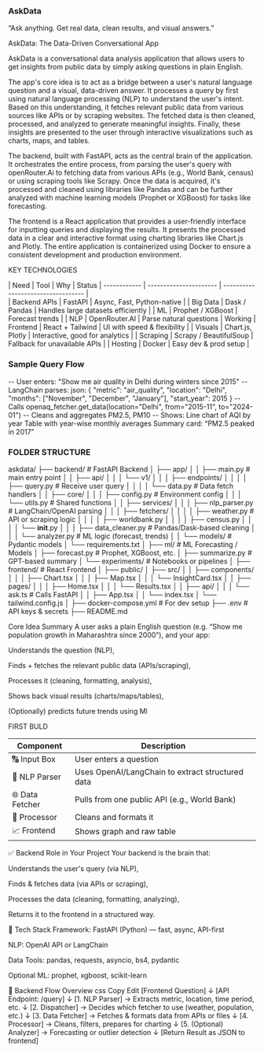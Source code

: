 ### AskData
“Ask anything. Get real data, clean results, and visual answers.”

AskData: The Data-Driven Conversational App

AskData is a conversational data analysis application that allows users to get insights from public data by simply asking questions in plain English.

The app's core idea is to act as a bridge between a user's natural language question and a visual, data-driven answer. It processes a query by first using natural language processing (NLP) to understand the user's intent. Based on this understanding, it fetches relevant public data from various sources like APIs or by scraping websites. The fetched data is then cleaned, processed, and analyzed to generate meaningful insights. Finally, these insights are presented to the user through interactive visualizations such as charts, maps, and tables.

The backend, built with FastAPI, acts as the central brain of the application. It orchestrates the entire process, from parsing the user's query with openRouter.Ai to fetching data from various APIs (e.g., World Bank, census) or using scraping tools like Scrapy. Once the data is acquired, it's processed and cleaned using libraries like Pandas and can be further analyzed with machine learning models (Prophet or XGBoost) for tasks like forecasting.

The frontend is a React application that provides a user-friendly interface for inputting queries and displaying the results. It presents the processed data in a clear and interactive format using charting libraries like Chart.js and Plotly. The entire application is containerized using Docker to ensure a consistent development and production environment.

KEY TECHNOLOGIES

| Need         | Tool                   | Why                                | Status
| ------------ | ---------------------- | ---------------------------------- |  
| Backend APIs | FastAPI                | Async, Fast, Python-native         |
| Big Data     | Dask / Pandas          | Handles large datasets efficiently |
| ML           | Prophet / XGBoost      | Forecast trends                    |
| NLP          | OpenRouter.AI          | Parse natural questions            | Working
| Frontend     | React + Tailwind       | UI with speed & flexibility        |
| Visuals      | Chart.js, Plotly       | Interactive, good for analytics    |
| Scraping     | Scrapy / BeautifulSoup | Fallback for unavailable APIs      |
| Hosting      | Docker                 | Easy dev & prod setup              |


### Sample Query Flow
 --   User enters:
        "Show me air quality in Delhi during winters since 2015"
 --   LangChain parses:
        json:
        {
        "metric": "air_quality",
        "location": "Delhi",
        "months": ["November", "December", "January"],
        "start_year": 2015
        }
 --  Calls openaq_fetcher.get_data(location="Delhi", from="2015-11", to="2024-01")
 --  Cleans and aggregates PM2.5, PM10
 --  Shows:
        Line chart of AQI by year
        Table with year-wise monthly averages
        Summary card: “PM2.5 peaked in 2017”

        
        
### FOLDER STRUCTURE

askdata/
├── backend/                # FastAPI Backend
│   ├── app/
│   │   ├── main.py          # main entry point
│   │   ├── api/
│   │   │   └── v1/
│   │   │       ├── endpoints/
│   │   │       │   ├── query.py       # Receive user query
│   │   │       │   └── data.py        # Data fetch handlers
│   │   ├── core/
│   │   │   ├── config.py              # Environment config
│   │   │   └── utils.py               # Shared functions
│   │   ├── services/
│   │   │   ├── nlp_parser.py          # LangChain/OpenAI parsing
│   │   │   ├── fetchers/
│   │   │   │   ├── weather.py         # API or scraping logic
│   │   │   │   ├── worldbank.py
│   │   │   │   ├── census.py
│   │   │   │   └── __init__.py
│   │   │   ├── data_cleaner.py        # Pandas/Dask-based cleaning
│   │   │   └── analyzer.py            # ML logic (forecast, trends)
│   │   └── models/                    # Pydantic models
│   └── requirements.txt
│
├── ml/                    # ML Forecasting / Models
│   ├── forecast.py        # Prophet, XGBoost, etc.
│   ├── summarize.py       # GPT-based summary
│   └── experiments/       # Notebooks or pipelines
│
├── frontend/              # React Frontend
│   ├── public/
│   ├── src/
│   │   ├── components/
│   │   │   ├── Chart.tsx
│   │   │   ├── Map.tsx
│   │   │   └── InsightCard.tsx
│   │   ├── pages/
│   │   │   ├── Home.tsx
│   │   │   └── Results.tsx
│   │   ├── api/
│   │   │   └── ask.ts       # Calls FastAPI
│   │   ├── App.tsx
│   │   └── index.tsx
│   └── tailwind.config.js
│
├── docker-compose.yml     # For dev setup
├── .env                   # API keys & secrets
├── README.md









Core Idea Summary
A user asks a plain English question (e.g. “Show me population growth in Maharashtra since 2000”), and your app:

Understands the question (NLP),

Finds + fetches the relevant public data (APIs/scraping),

Processes it (cleaning, formatting, analysis),

Shows back visual results (charts/maps/tables),

(Optionally) predicts future trends using Ml





FIRST BULD

| Component       | Description                                      |
| --------------- | ------------------------------------------------ |
| 🔠 Input Box    | User enters a question                           |
| 🧠 NLP Parser   | Uses OpenAI/LangChain to extract structured data |
| 🌐 Data Fetcher | Pulls from one public API (e.g., World Bank)     |
| 🧹 Processor    | Cleans and formats it                            |
| 📈 Frontend     | Shows graph and raw table                        |





✅ Backend Role in Your Project
Your backend is the brain that:

Understands the user's query (via NLP),

Finds & fetches data (via APIs or scraping),

Processes the data (cleaning, formatting, analyzing),

Returns it to the frontend in a structured way.

🧱 Tech Stack
Framework: FastAPI (Python) — fast, async, API-first

NLP: OpenAI API or LangChain

Data Tools: pandas, requests, asyncio, bs4, pydantic

Optional ML: prophet, xgboost, scikit-learn

🧭 Backend Flow Overview
css
Copy
Edit
[Frontend Question]
      ↓
[API Endpoint: /query]
      ↓
[1. NLP Parser]
 → Extracts metric, location, time period, etc.
      ↓
[2. Dispatcher]
 → Decides which fetcher to use (weather, population, etc.)
      ↓
[3. Data Fetcher]
 → Fetches & formats data from APIs or files
      ↓
[4. Processor]
 → Cleans, filters, prepares for charting
      ↓
[5. (Optional) Analyzer]
 → Forecasting or outlier detection
      ↓
[Return Result as JSON to frontend]



